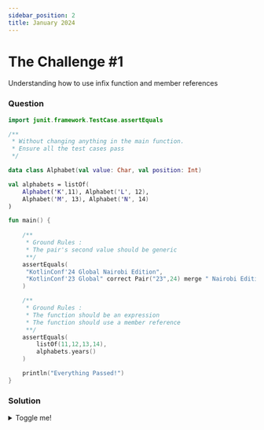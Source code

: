 ```yaml
---
sidebar_position: 2
title: January 2024
---
```


# The Challenge #1
Understanding how to use infix function and member references

### Question
```kotlin
import junit.framework.TestCase.assertEquals

/**
 * Without changing anything in the main function. 
 * Ensure all the test cases pass
 */

data class Alphabet(val value: Char, val position: Int)

val alphabets = listOf(
    Alphabet('K',11), Alphabet('L', 12), 
    Alphabet('M', 13), Alphabet('N', 14)
)

fun main() {
    
    /**
     * Ground Rules : 
     * The pair's second value should be generic
     **/
    assertEquals(
     "KotlinConf'24 Global Nairobi Edition",
     "KotlinConf'23 Global" correct Pair("23",24) merge " Nairobi Edition" 
    )

    /**
     * Ground Rules : 
     * The function should be an expression
     * The function should use a member reference
     **/
    assertEquals(
        listOf(11,12,13,14),
        alphabets.years() 
    )

    println("Everything Passed!")
}

```

### Solution
<details>
  <summary>Toggle me!</summary>
  You thought you could get the easy way out?
  😉 😜 😉 😜 😉 😜 
  Come back later, for the solution 
</details>